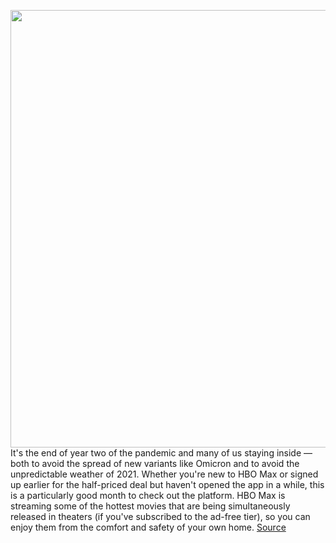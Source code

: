 <img src='https://cdn.vox-cdn.com/thumbor/STZSaKdp6fbsh3iCf6L7Nmjx2vQ=/0x0:3000x2000/1200x675/filters:focal(970x995:1450x1475)/cdn.vox-cdn.com/uploads/chorus_image/image/70310037/RoundUpArt_HBOmax.0.jpg' width='700px' /><br/>
It's the end of year two of the pandemic and many of us staying inside — both to avoid the spread of new variants like Omicron and to avoid the unpredictable weather of 2021. Whether you're new to HBO Max or signed up earlier for the half-priced deal but haven't opened the app in a while, this is a particularly good month to check out the platform. HBO Max is streaming some of the hottest movies that are being simultaneously released in theaters (if you've subscribed to the ad-free tier), so you can enjoy them from the comfort and safety of your own home.
<a href='https://www.theverge.com/22819936/hbo-max-best-shows-movies-2021'> Source <a/>